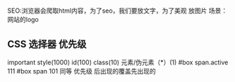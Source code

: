 ##
SEO:浏览器会爬取html内容，为了seo，我们要放文字，为了美观  放图片
场景：网站的logo
## CSS 选择器  优先级
important
style(1000)
id(100)
class(10)
元素/伪元素（*）(1)
#box  span.active  111
#box  span 101
同等 优先级 后出现的覆盖先出现的

